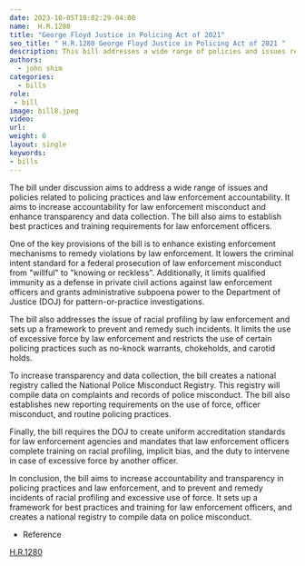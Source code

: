 ```yaml
---
date: 2023-10-05T10:02:29-04:00
name:  H.R.1280 
title: "George Floyd Justice in Policing Act of 2021"
seo_title: " H.R.1280 George Floyd Justice in Policing Act of 2021 "
description: This bill addresses a wide range of policies and issues regarding policing practices and law enforcement accountability.
authors:
  - john shim
categories:
  - bills
role:
 - bill
image: bill8.jpeg
video:
url: 
weight: 0
layout: single
keywords:
- bills
---
```

The bill under discussion aims to address a wide range of issues and policies related to policing practices and law enforcement accountability. It aims to increase accountability for law enforcement misconduct and enhance transparency and data collection. The bill also aims to establish best practices and training requirements for law enforcement officers.

One of the key provisions of the bill is to enhance existing enforcement mechanisms to remedy violations by law enforcement. It lowers the criminal intent standard for a federal prosecution of law enforcement misconduct from "willful" to "knowing or reckless". Additionally, it limits qualified immunity as a defense in private civil actions against law enforcement officers and grants administrative subpoena power to the Department of Justice (DOJ) for pattern-or-practice investigations.

The bill also addresses the issue of racial profiling by law enforcement and sets up a framework to prevent and remedy such incidents. It limits the use of excessive force by law enforcement and restricts the use of certain policing practices such as no-knock warrants, chokeholds, and carotid holds.

To increase transparency and data collection, the bill creates a national registry called the National Police Misconduct Registry. This registry will compile data on complaints and records of police misconduct. The bill also establishes new reporting requirements on the use of force, officer misconduct, and routine policing practices.

Finally, the bill requires the DOJ to create uniform accreditation standards for law enforcement agencies and mandates that law enforcement officers complete training on racial profiling, implicit bias, and the duty to intervene in case of excessive force by another officer.

In conclusion, the bill aims to increase accountability and transparency in policing practices and law enforcement, and to prevent and remedy incidents of racial profiling and excessive use of force. It sets up a framework for best practices and training for law enforcement officers, and creates a national registry to compile data on police misconduct.

- Reference

[H.R.1280 ](https://www.congress.gov/bill/117th-congress/house-bill/1280/summary/53)
